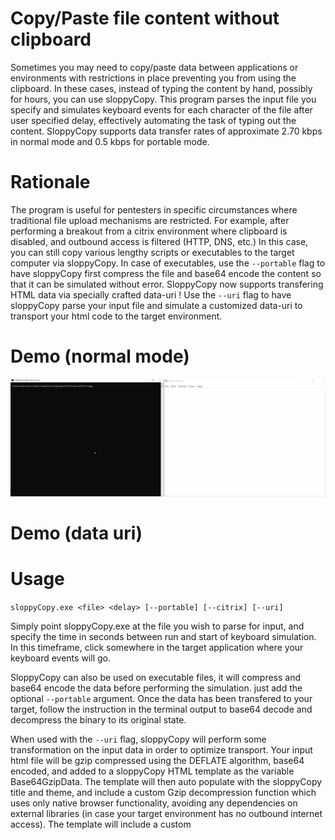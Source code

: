 # Copy/Paste file content without clipboard
Sometimes you may need to copy/paste data between applications or environments with restrictions in place preventing you from using the clipboard. In these cases, instead of typing the content by hand, possibly for hours, you can use sloppyCopy.
This program parses the input file you specify and simulates keyboard events for each character of the file after user specified delay, effectively automating the task of typing out the content. SloppyCopy supports data transfer rates of approximate 2.70 kbps in normal mode and 0.5 kbps for portable mode.

# Rationale
The program is useful for pentesters in specific circumstances where traditional file upload mechanisms are restricted. For example, after performing a breakout from a citrix environment where clipboard is disabled, and outbound access is filtered (HTTP, DNS, etc.) 
In this case, you can still copy various lengthy scripts or executables to the target computer via sloppyCopy. In case of executables, use the ```--portable``` flag to have sloppyCopy first compress the file and base64 encode the content so that it can be simulated without error.
SloppyCopy now supports transfering HTML data via specially crafted data-uri ! Use the ```--uri``` flag to have sloppyCopy parse your input file and simulate a customized data-uri to transport your html code to the target environment.

# Demo (normal mode)
![](https://github.com/PN-Tester/sloppyCopy/blob/main/sloppyCopy_demo.gif)

# Demo (data uri)

# Usage
```sloppyCopy.exe <file> <delay> [--portable] [--citrix] [--uri]```


Simply point sloppyCopy.exe at the file you wish to parse for input, and specify the time in seconds between run and start of keyboard simulation. In this timeframe, click somewhere in the target application where your keyboard events will go.

SloppyCopy can also be used on executable files, it will compress and base64 encode the data before performing the simulation. just add the optional ```--portable``` argument. Once the data has been transfered to your target, follow the instruction in the terminal output to base64 decode and decompress the binary to its original state.

When used with the ```--uri``` flag, sloppyCopy will perform some transformation on the input data in order to optimize transport. Your input html file will be gzip compressed using the DEFLATE algorithm, base64 encoded, and added to a sloppyCopy HTML template as the variable Base64GzipData. The template will then auto populate with the sloppyCopy title and theme, and include a custom Gzip decompression function which uses only native browser functionality, avoiding any dependencies on external libraries (in case your target environment has no outbound internet access). The template will include a custom <script> element which will dynamically decompress your original content into the template using HTML preprocessing. The resultant page is base64 encoded and sent via sloppyCopy simulation as a data uri to your target. Encapsulating the original document this way allows us to use compression while maintaining a standard URI with mime-type text/html, which can bypass most security policies (unlike application/gzip or equivalent).

CITRIX NOTE : Citrix environments use special scancodes added to keyboard events in order to differentiate between hardware generated events and the resultant citrix generated virtual event.
This behaviour causes a duplication of transfered data due to double registration of the keyboard event, meaning *abcdef* becomes *aabbccddeeff* on the target system! Very annoying!
To prevent this, use the ```--citrix``` flag for compatibility mode. This will send only the keyboard events with the scancodes so keypresses are only registered once in the citrix app.

```~``` character for some reason is not supported. If you absolutely need tilde, use ```--citrix``` with ```--portable``` option to copy the compressed base64 and avoid errors. 

WARNING : There is currently no way to stop sloppyCopy once the simulation begins, so ensure you have your cursor in the right place to receive keyboard events or things will get messy !
